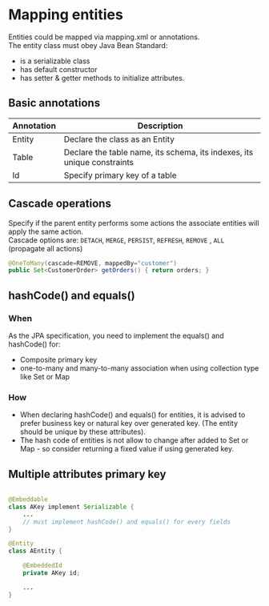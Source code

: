 # Mapping entities

Entities could be mapped via mapping.xml or annotations.  
The entity class must obey Java Bean Standard:

* is a serializable class
* has default constructor
* has setter & getter methods to initialize attributes.

## Basic annotations

| Annotation | Description |
| --- | --- |
| Entity | Declare the class as an Entity |
| Table | Declare the table name, its schema, its indexes, its unique constraints  |
| Id | Specify primary key of a table |

## Cascade operations

Specify if the parent entity performs some actions the associate entities will apply the same action.  
Cascade options are: `DETACH`, `MERGE`, `PERSIST`, `REFRESH`, `REMOVE` , `ALL` (propagate all actions)

```java
@OneToMany(cascade=REMOVE, mappedBy="customer")
public Set<CustomerOrder> getOrders() { return orders; }
```

## hashCode() and equals()

### When

As the JPA specification, you need to implement the equals() and hashCode() for:

* Composite primary key
* one-to-many and many-to-many association when using collection type like Set or Map

### How

* When declaring hashCode() and equals() for entities, it is advised to prefer business key or natural key over generated key.
(The entity should be unique by these attributes).  
* The hash code of entities is not allow to change after added to Set or Map - so consider returning a fixed value if using generated key.  

## Multiple attributes primary key

```java

@Embeddable
class AKey implement Serializable {
    ... 
    // must implement hashCode() and equals() for every fields
}

@Entity
class AEntity {

    @EmbeddedId
    private AKey id;

    ... 
}

```
